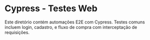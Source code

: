# Cypress - Testes Web

Este diretório contém automações E2E com Cypress. Testes comuns incluem login, cadastro, e fluxo de compra com interceptação de requisições.

